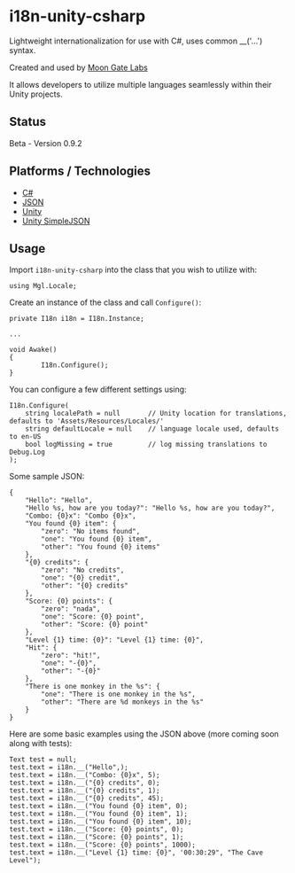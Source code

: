# i18n-unity-csharp
Lightweight internationalization for use with C#, uses common __('...') syntax.

Created and used by [Moon Gate Labs](http://moongatelabs.com/)

It allows developers to utilize multiple languages seamlessly within their Unity projects.

## Status
Beta - Version 0.9.2

## Platforms / Technologies
* [C#](http://en.wikipedia.org/wiki/C_Sharp_programming_language)
* [JSON](http://json.org/)
* [Unity](https://unity3d.com/)
* [Unity SimpleJSON](http://wiki.unity3d.com/index.php/SimpleJSON)

## Usage

Import `i18n-unity-csharp` into the class that you wish to utilize with:

    using Mgl.Locale;

Create an instance of the class and call `Configure()`:

    private I18n i18n = I18n.Instance;
    
    ...
    
    void Awake()
    {
            I18n.Configure();
    }

You can configure a few different settings using:

    I18n.Configure(
        string localePath = null       // Unity location for translations, defaults to 'Assets/Resources/Locales/'
        string defaultLocale = null    // language locale used, defaults to en-US
        bool logMissing = true         // log missing translations to Debug.Log
    );

Some sample JSON:

    {
        "Hello": "Hello",
        "Hello %s, how are you today?": "Hello %s, how are you today?",
        "Combo: {0}x": "Combo {0}x",
        "You found {0} item": {
            "zero": "No items found",
            "one": "You found {0} item",
            "other": "You found {0} items"
        },
        "{0} credits": {
            "zero": "No credits",
            "one": "{0} credit",
            "other": "{0} credits"
        },
        "Score: {0} points": {
            "zero": "nada",
            "one": "Score: {0} point",
            "other": "Score: {0} point"
        },
        "Level {1} time: {0}": "Level {1} time: {0}",
        "Hit": {
            "zero": "hit!",
            "one": "-{0}",
            "other": "-{0}"
        },
        "There is one monkey in the %s": {
            "one": "There is one monkey in the %s",
            "other": "There are %d monkeys in the %s"
        }
    }

Here are some basic examples using the JSON above (more coming soon along with tests):

    Text test = null;
    test.text = i18n.__("Hello",);
    test.text = i18n.__("Combo: {0}x", 5);
    test.text = i18n.__("{0} credits", 0);
    test.text = i18n.__("{0} credits", 1);
    test.text = i18n.__("{0} credits", 45);
    test.text = i18n.__("You found {0} item", 0);
    test.text = i18n.__("You found {0} item", 1);
    test.text = i18n.__("You found {0} item", 10);
    test.text = i18n.__("Score: {0} points", 0);
    test.text = i18n.__("Score: {0} points", 1);
    test.text = i18n.__("Score: {0} points", 1000);
    test.text = i18n.__("Level {1} time: {0}", '00:30:29", "The Cave Level");
